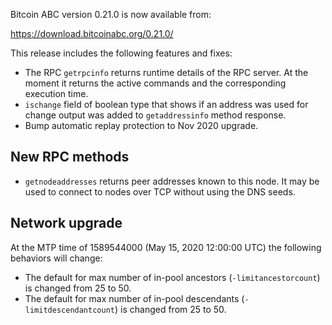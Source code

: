 Bitcoin ABC version 0.21.0 is now available from:

  <https://download.bitcoinabc.org/0.21.0/>

This release includes the following features and fixes:

- The RPC `getrpcinfo` returns runtime details of the RPC server. At the moment
  it returns the active commands and the corresponding execution time.
- `ischange` field of boolean type that shows if an address was used for change
output was added to `getaddressinfo` method response.
- Bump automatic replay protection to Nov 2020 upgrade.


New RPC methods
------------
- `getnodeaddresses` returns peer addresses known to this node. It may be used to connect to nodes over TCP without using the DNS seeds.


Network upgrade
---------------

At the MTP time of 1589544000 (May 15, 2020 12:00:00 UTC) the following behaviors will change:

- The default for max number of in-pool ancestors (`-limitancestorcount`) is changed from 25 to 50.
- The default for max number of in-pool descendants (`-limitdescendantcount`) is changed from 25 to 50.
